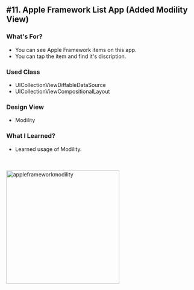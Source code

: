 ## #11. Apple Framework List App (Added Modility View)

### What's For?
- You can see Apple Framework items on this app.
- You can tap the item and find it's discription.

### Used Class
- UICollectionViewDiffableDataSource
- UICollectionViewCompositionalLayout

### Design View
- Modility

### What I Learned?
- Learned usage of Modility.

<br><br>
<img width="300" alt="appleframeworkmodility" src="https://user-images.githubusercontent.com/16066576/195789537-1a67b935-aeb2-4c9d-ba2c-58b37883b780.gif">
